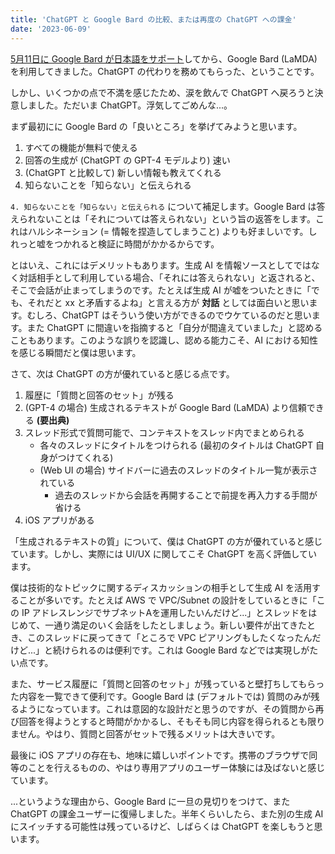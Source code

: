 ```yaml
---
title: 'ChatGPT と Google Bard の比較、または再度の ChatGPT への課金'
date: '2023-06-09'
---
```


[5月11日に Google Bard が日本語をサポート](https://japan.googleblog.com/2023/05/bard.html)してから、Google Bard (LaMDA) を利用してきました。ChatGPT の代わりを務めてもらった、ということです。

しかし、いくつかの点で不満を感じたため、涙を飲んで ChatGPT へ戻ろうと決意しました。ただいま ChatGPT。浮気してごめんな...。

まず最初にに Google Bard の「良いところ」を挙げてみようと思います。

1. すべての機能が無料で使える
2. 回答の生成が (ChatGPT の GPT-4 モデルより) 速い
3. (ChatGPT と比較して) 新しい情報も教えてくれる
4. 知らないことを「知らない」と伝えられる

`4. 知らないことを「知らない」と伝えられる` について補足します。Google Bard は答えられないことは「それについては答えられない」という旨の返答をします。これはハルシネーション (= 情報を捏造してしまうこと) よりも好ましいです。しれっと嘘をつかれると検証に時間がかかるからです。

とはいえ、これにはデメリットもあります。生成 AI を情報ソースとしてではなく対話相手として利用している場合、「それには答えられない」と返されると、そこで会話が止まってしまうのです。たとえば生成 AI が嘘をついたときに「でも、それだと xx と矛盾するよね」と言える方が **対話** としては面白いと思います。むしろ、ChatGPT はそういう使い方ができるのでウケているのだと思います。また ChatGPT に間違いを指摘すると「自分が間違えていました」と認めることもあります。このような誤りを認識し、認める能力こそ、AI における知性を感じる瞬間だと僕は思います。

さて、次は ChatGPT の方が優れていると感じる点です。

1. 履歴に「質問と回答のセット」が残る
2. (GPT-4 の場合) 生成されるテキストが Google Bard (LaMDA) より信頼できる **(要出典)**
3. スレッド形式で質問可能で、コンテキストをスレッド内でまとめられる
   * 各々のスレッドにタイトルをつけられる (最初のタイトルは ChatGPT 自身がつけてくれる)
   * (Web UI の場合) サイドバーに過去のスレッドのタイトル一覧が表示されている
     * 過去のスレッドから会話を再開することで前提を再入力する手間が省ける
4. iOS アプリがある

「生成されるテキストの質」について、僕は ChatGPT の方が優れていると感じています。しかし、実際には UI/UX に関してこそ ChatGPT を高く評価しています。

僕は技術的なトピックに関するディスカッションの相手として生成 AI を活用することが多いです。たとえば AWS で VPC/Subnet の設計をしているときに「この IP アドレスレンジでサブネットAを運用したいんだけど...」とスレッドをはじめて、一通り満足のいく会話をしたとしましょう。新しい要件が出てきたとき、このスレッドに戻ってきて「ところで VPC ピアリングもしたくなったんだけど...」と続けられるのは便利です。これは Google Bard などでは実現しがたい点です。

また、サービス履歴に「質問と回答のセット」が残っていると壁打ちしてもらった内容を一覧できて便利です。Google Bard は (デフォルトでは) 質問のみが残るようになっています。これは意図的な設計だと思うのですが、その質問から再び回答を得ようとすると時間がかかるし、そもそも同じ内容を得られるとも限りません。やはり、質問と回答がセットで残るメリットは大きいです。

最後に iOS アプリの存在も、地味に嬉しいポイントです。携帯のブラウザで同等のことを行えるものの、やはり専用アプリのユーザー体験には及ばないと感じています。

...というような理由から、Google Bard に一旦の見切りをつけて、また ChatGPT の課金ユーザーに復帰しました。半年くらいしたら、また別の生成 AI にスイッチする可能性は残っているけど、しばらくは ChatGPT を楽しもうと思います。
